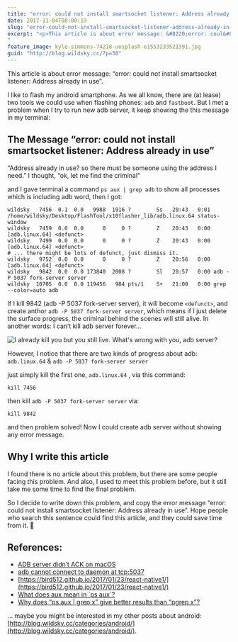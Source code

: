 ```yaml
---
title: "error: could not install smartsocket listener: Address already in use"
date: 2017-11-04T00:00:19
slug: "error-could-not-install-smartsocket-listener-address-already-in-use"
excerpt: "<p>This article is about error message: &#8220;error: coul&#8230;</p>
"
feature_image: kyle-simmons-74218-unsplash-e1553233521391.jpg
guid: "http://blog.wildsky.cc/?p=30"
---
```

This article is about error message: “error: could not install smartsocket listener: Address already in use”.

I like to flash my android smartphone. As we all know, there are (at lease) two tools we could use when flashing phones: `adb` and `fastboot`. But I met a problem when I try to run new adb server, it keep showing the this message in my terminal:

The Message “error: could not install smartsocket listener: Address already in use”
-----------------------------------------------------------------------------------

“Address already in use? so there must be someone using the address I need.” I thought, “ok, let me find the criminal”

and I gave terminal a command `ps aux | grep adb` to show all processes which is including adb word, then I got:

    wildsky   7456  0.1  0.0   9988  1916 ?        Ss   20:43   0:01 /home/wildsky/Desktop/FlashTool/x10flasher_lib/adb.linux.64 status-window
    wildsky   7459  0.0  0.0      0     0 ?        Z    20:43   0:00 [adb.linux.64] <defunct>
    wildsky   7499  0.0  0.0      0     0 ?        Z    20:43   0:00 [adb.linux.64] <defunct>
    # ... there might be lots of defunct, just dismiss it.
    wildsky   9752  0.0  0.0      0     0 ?        Z    20:56   0:00 [adb.linux.64] <defunct>
    wildsky   9842  0.0  0.0 173840  2008 ?        Sl   20:57   0:00 adb -P 5037 fork-server server
    wildsky  10705  0.0  0.0 119456   984 pts/1    S+   21:00   0:00 grep --color=auto adb

If I kill 9842 (adb -P 5037 fork-server server), it will become `<defunct>`, and create anthor `adb -P 5037 fork-server server`, which means if I just delete the surface progress, the criminal behind the scenes will still alive. In another words: I can’t kill adb server forever…

![I already kill you but you still live. What's wrong with you, adb server?](http://blog.wildsky.cc/wp-content/uploads/2017/11/kyle-simmons-74218-unsplash-1024x683.jpg)

However, I notice that there are two kinds of progress about adb: `adb.linux.64` & `adb -P 5037 fork-server server`

just simply kill the first one, `adb.linux.64` , via this command:

    kill 7456

then kill `adb -P 5037 fork-server server` via:

    kill 9842

and then problem solved! Now I could create adb server without showing any error message.

Why I write this article
------------------------

I found there is no article about this problem, but there are some people facing this problem. And also, I used to meet this problem before, but it still take me some time to find the final problem.

So I decide to write down this problem, and copy the error message “error: could not install smartsocket listener: Address already in use”. Hope people who search this sentence could find this article, and they could save time from it. 🙂

References:
-----------

*   [ADB server didn’t ACK on macOS](https://stackoverflow.com/questions/43036124/adb-server-didnt-ack-on-macos)
*   [adb cannot connect to daemon at tcp:5037](https://stackoverflow.com/questions/43131020/adb-cannot-connect-to-daemon-at-tcp5037)
*   [https://bird512.github.io/2017/01/23/react-native1/](https://bird512.github.io/2017/01/23/react-native1/)
*   [What does aux mean in \`ps aux\`?](https://unix.stackexchange.com/questions/106847/what-does-aux-mean-in-ps-aux)
*   [Why does “ps aux | grep x” give better results than “pgrep x”?](https://askubuntu.com/questions/157075/why-does-ps-aux-grep-x-give-better-results-than-pgrep-x)

… maybe you might be interested in my other posts about android: [http://blog.wildsky.cc/categories/android/](http://blog.wildsky.cc/categories/android/).
